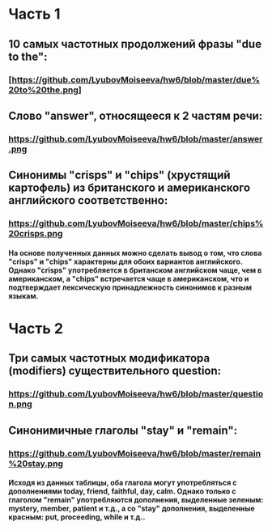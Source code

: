 # Часть 1
## 10 самых частотных продолжений фразы "due to the":
### [https://github.com/LyubovMoiseeva/hw6/blob/master/due%20to%20the.png]
## Cлово "answer", относящееся к 2 частям речи:
### https://github.com/LyubovMoiseeva/hw6/blob/master/answer.png
## Синонимы "crisps" и "chips" (хрустящий картофель) из британского и американского английского соответственно:
### https://github.com/LyubovMoiseeva/hw6/blob/master/chips%20crisps.png
#### На основе полученных данных можно сделать вывод о том, что слова "crisps" и "chips" характерны для обоих вариантов английского. Однако "crisps" употребляется в британском английском чаще, чем в американском, а "chips" встречается чаще в американском, что и подтверждает  лексическую принадлежность синонимов к разным языкам.

# Часть 2
## Три самых частотных модификатора (modifiers) существительного question:
### https://github.com/LyubovMoiseeva/hw6/blob/master/question.png
## Синонимичные глаголы "stay" и "remain":
### https://github.com/LyubovMoiseeva/hw6/blob/master/remain%20stay.png
#### Исходя из данных таблицы, оба глагола могут употребляться с дополнениями today, friend, faithful, day, calm. Однако только с глаголом "remain" употребляются дополнения, выделенные зеленым: mystery, member, patient и т.д., а со "stay" дополнения, выделенные красным: put, proceeding, while и т.д..
